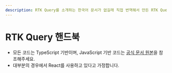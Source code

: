 ```yaml
---
description: RTK Query를 소개하는 한국어 문서가 없길래 직접 번역해서 만든 RTK Query 공식 문서 한국어 버전
---
```


# RTK Query 핸드북

* 모든 코드는 TypeScript 기반이며, JavaScript 기반 코드는 [공식 문서 원본](https://redux-toolkit.js.org/rtk-query/overview)을 참조해주세요.
* 대부분의 경우에서 React를 사용하고 있다고 가정합니다.

